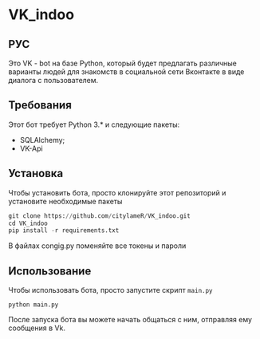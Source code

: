 # VK_indoo
## РУС

Это VK - bot на базе Python, который будет предлагать различные варианты людей для знакомств в социальной сети Вконтакте в виде диалога с пользователем.

## Требования

Этот бот требует Python 3.* и следующие пакеты:

* SQLAlchemy;
* VK-Api

## Установка

Чтобы установить бота, просто клонируйте этот репозиторий и 
установите необходимые пакеты

```python
git clone https://github.com/citylameR/VK_indoo.git
cd VK_indoo
pip install -r requirements.txt
```
В файлах congig.py поменяйте все токены и пароли

## Использование

Чтобы использовать бота, просто запустите скрипт `main.py`
```
python main.py
```
После запуска бота вы можете начать общаться с ним, отправляя ему сообщения в Vk.
